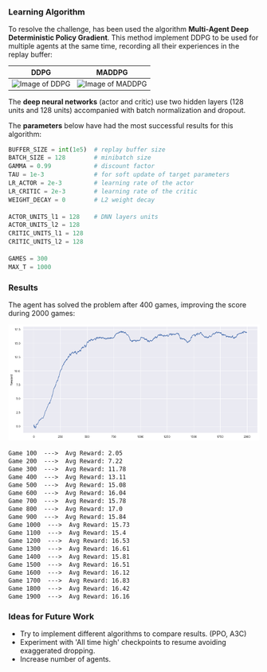 ### Learning Algorithm
To resolve the challenge, has been used the algorithm **Multi-Agent Deep Deterministic Policy Gradient**. This method implement DDPG to be used for multiple agents at the same time, recording all their experiences in the replay buffer:

DDPG | MADDPG
------------ | -------------
![Image of DDPG](https://miro.medium.com/max/1084/1*BVST6rlxL2csw3vxpeBS8Q.png) | ![Image of MADDPG](https://programmersought.com/images/862/5709e3323ebc72a6499d52623798369e.png)

The **deep neural networks** (actor and critic) use two hidden layers (128 units and 128 units) accompanied with batch normalization and dropout. 


The **parameters** below have had the most successful results for this algorithm:

```python
BUFFER_SIZE = int(1e5)  # replay buffer size
BATCH_SIZE = 128        # minibatch size
GAMMA = 0.99            # discount factor
TAU = 1e-3              # for soft update of target parameters
LR_ACTOR = 2e-3         # learning rate of the actor 
LR_CRITIC = 2e-3        # learning rate of the critic
WEIGHT_DECAY = 0        # L2 weight decay

ACTOR_UNITS_l1 = 128    # DNN layers units
ACTOR_UNITS_l2 = 128
CRITIC_UNITS_l1 = 128
CRITIC_UNITS_l2 = 128

GAMES = 300
MAX_T = 1000
```


### Results

The agent has solved the problem after 400 games, improving the score during 2000 games:

<img src="https://github.com/Chulvi/DRL_Nanodegree_Navigation/blob/main/images/rewards.png" width="800"></img>

```
Game 100  --->  Avg Reward: 2.05
Game 200  --->  Avg Reward: 7.22
Game 300  --->  Avg Reward: 11.78
Game 400  --->  Avg Reward: 13.11
Game 500  --->  Avg Reward: 15.08
Game 600  --->  Avg Reward: 16.04
Game 700  --->  Avg Reward: 15.78
Game 800  --->  Avg Reward: 17.0
Game 900  --->  Avg Reward: 15.84
Game 1000  --->  Avg Reward: 15.73
Game 1100  --->  Avg Reward: 15.4
Game 1200  --->  Avg Reward: 16.53
Game 1300  --->  Avg Reward: 16.61
Game 1400  --->  Avg Reward: 15.81
Game 1500  --->  Avg Reward: 16.51
Game 1600  --->  Avg Reward: 16.12
Game 1700  --->  Avg Reward: 16.83
Game 1800  --->  Avg Reward: 16.42
Game 1900  --->  Avg Reward: 16.16
```

### Ideas for Future Work

- Try to implement different algorithms to compare results. (PPO, A3C)
- Experiment with 'All time high' checkpoints to resume avoiding exaggerated dropping.
- Increase number of agents.
